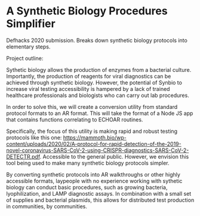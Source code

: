 # A Synthetic Biology Procedures Simplifier
Defhacks 2020 submission. Breaks down synthetic biology protocols into elementary steps.

Project outline:

Sythetic biology allows the production of enzymes from a bacterial culture. Importantly, the production of reagents for viral diagnostics can be achieved through synthetic biology. However, the potential of Synbio to increase viral testing accessibility is hampered by a lack of trained healthcare professionals and biologists who can carry out lab procedures. 

In order to solve this, we will create a conversion utility from standard protocol formats to an AR format. This will take the format of a Node JS app that contains functions correlating to ECHOAR routines.

Specifically, the focus of this utility is making rapid and robust testing protocols like this one: https://mammoth.bio/wp-content/uploads/2020/02/A-protocol-for-rapid-detection-of-the-2019-novel-coronavirus-SARS-CoV-2-using-CRISPR-diagnostics-SARS-CoV-2-DETECTR.pdf. Accessible to the general public.
However, we envision this tool being used to make many synthetic biology protocols simpler.

By converting synthetic protocols into AR walkthroughs or other highly accessible formats, laypeople with no experience working with sythetic biology can conduct basic procedures, such as growing bacteria, lyophilization, and LAMP diagnostic assays. In combination with a small set of supplies and bacterial plasmids, this allows for distributed test production in communities, by communities.


